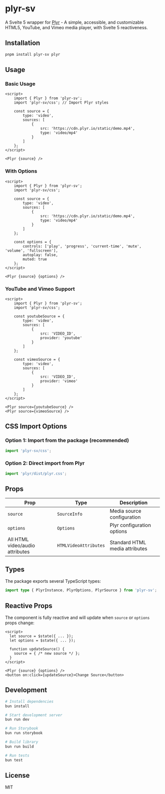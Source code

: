 # plyr-sv

A Svelte 5 wrapper for [Plyr](https://plyr.io/) - A simple, accessible, and customizable HTML5, YouTube, and Vimeo media player, with Svelte 5 reactiveness.

## Installation

```sh
pnpm install plyr-sv plyr
```

## Usage

### Basic Usage

```svelte
<script>
	import { Plyr } from 'plyr-sv';
	import 'plyr-sv/css'; // Import Plyr styles

	const source = {
		type: 'video',
		sources: [
			{
				src: 'https://cdn.plyr.io/static/demo.mp4',
				type: 'video/mp4'
			}
		]
	};
</script>

<Plyr {source} />
```

### With Options

```svelte
<script>
	import { Plyr } from 'plyr-sv';
	import 'plyr-sv/css';

	const source = {
		type: 'video',
		sources: [
			{
				src: 'https://cdn.plyr.io/static/demo.mp4',
				type: 'video/mp4'
			}
		]
	};

	const options = {
		controls: ['play', 'progress', 'current-time', 'mute', 'volume', 'fullscreen'],
		autoplay: false,
		muted: true
	};
</script>

<Plyr {source} {options} />
```

### YouTube and Vimeo Support

```svelte
<script>
	import { Plyr } from 'plyr-sv';
	import 'plyr-sv/css';

	const youtubeSource = {
		type: 'video',
		sources: [
			{
				src: 'VIDEO_ID',
				provider: 'youtube'
			}
		]
	};

	const vimeoSource = {
		type: 'video',
		sources: [
			{
				src: 'VIDEO_ID',
				provider: 'vimeo'
			}
		]
	};
</script>

<Plyr source={youtubeSource} />
<Plyr source={vimeoSource} />
```

## CSS Import Options

### Option 1: Import from the package (recommended)

```javascript
import 'plyr-sv/css';
```

### Option 2: Direct import from Plyr

```javascript
import 'plyr/dist/plyr.css';
```

## Props

| Prop                            | Type                  | Description                    |
| ------------------------------- | --------------------- | ------------------------------ |
| `source`                        | `SourceInfo`          | Media source configuration     |
| `options`                       | `Options`             | Plyr configuration options     |
| All HTML video/audio attributes | `HTMLVideoAttributes` | Standard HTML media attributes |

## Types

The package exports several TypeScript types:

```typescript
import type { PlyrInstance, PlyrOptions, PlyrSource } from 'plyr-sv';
```

## Reactive Props

The component is fully reactive and will update when `source` or `options` props change:

```svelte
<script>
  let source = $state({ ... });
  let options = $state({ ... });

  function updateSource() {
    source = { /* new source */ };
  }
</script>

<Plyr {source} {options} />
<button on:click={updateSource}>Change Source</button>
```

## Development

```sh
# Install dependencies
bun install

# Start development server
bun run dev

# Run Storybook
bun run storybook

# Build library
bun run build

# Run tests
bun test
```

## License

MIT
